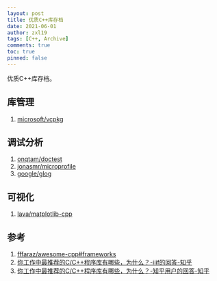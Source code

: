 ```yaml
---
layout: post
title: 优质C++库存档
date: 2021-06-01
author: zxl19
tags: [C++, Archive]
comments: true
toc: true
pinned: false
---
```


优质C++库存档。

<!-- more -->

## 库管理

1. [microsoft/vcpkg](https://github.com/microsoft/vcpkg)

## 调试分析

1. [onqtam/doctest](https://github.com/onqtam/doctest)
2. [jonasmr/microprofile](https://github.com/jonasmr/microprofile)
3. [google/glog](https://github.com/google/glog)

## 可视化

1. [lava/matplotlib-cpp](https://github.com/lava/matplotlib-cpp)

## 参考

1. [fffaraz/awesome-cpp#frameworks](https://github.com/fffaraz/awesome-cpp#frameworks)
2. [你工作中最推荐的C/C++程序库有哪些，为什么？-iiif的回答-知乎](https://www.zhihu.com/question/51134387/answer/571858930)
3. [你工作中最推荐的C/C++程序库有哪些，为什么？-知乎用户的回答-知乎](https://www.zhihu.com/question/51134387/answer/386066052)